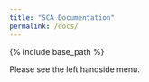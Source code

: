 ```yaml
---
title: "SCA Documentation"
permalink: /docs/
---
```


{% include base_path %}

Please see the left handside menu.

